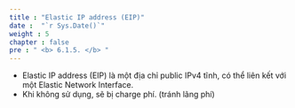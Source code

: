 ```yaml
---
title : "Elastic IP address (EIP)"
date :  "`r Sys.Date()`" 
weight : 5
chapter : false
pre : " <b> 6.1.5. </b> "
---
```


- Elastic IP address (EIP) là một địa chỉ public IPv4 tĩnh, có thể liên kết với một Elastic Network Interface.
- Khi không sử dụng, sẽ bị charge phí. (tránh lãng phí)